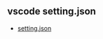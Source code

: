 
## vscode setting.json   

* [setting.json](https://github.com/NorseLZJ/lzj-config/tree/master/vscode)
